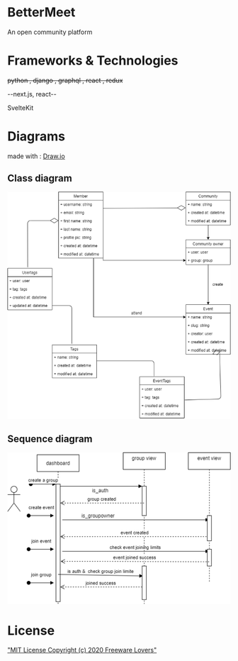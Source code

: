 # BetterMeet
An open community platform

# Frameworks & Technologies
~~python , django , graphql , react , redux~~

--next.js, react--

SvelteKit

# Diagrams
made with  : [Draw.io](https://draw.io/)

## Class diagram 
!["Community lovers class diagram"](planing/images/classdiagram.png)

## Sequence diagram
!["Community lovers sequence diagram"](planing/images/squencediagram.png)

# License
["MIT License Copyright (c) 2020 Freeware Lovers"](LICENSE)
